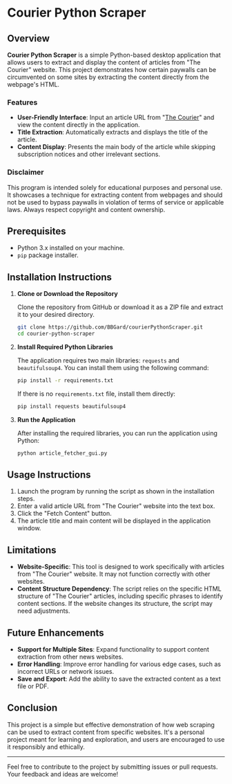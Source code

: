 # Courier Python Scraper

## Overview

**Courier Python Scraper** is a simple Python-based desktop application that allows users to extract and display the content of articles from "The Courier" website. This project demonstrates how certain paywalls can be circumvented on some sites by extracting the content directly from the webpage's HTML.

### Features

- **User-Friendly Interface**: Input an article URL from "[The Courier](https://www.thecourier.com.au/)" and view the content directly in the application.
- **Title Extraction**: Automatically extracts and displays the title of the article.
- **Content Display**: Presents the main body of the article while skipping subscription notices and other irrelevant sections.

### Disclaimer

This program is intended solely for educational purposes and personal use. It showcases a technique for extracting content from webpages and should not be used to bypass paywalls in violation of terms of service or applicable laws. Always respect copyright and content ownership.

## Prerequisites

- Python 3.x installed on your machine.
- `pip` package installer.

## Installation Instructions

1. **Clone or Download the Repository**

   Clone the repository from GitHub or download it as a ZIP file and extract it to your desired directory.

   ```bash
   git clone https://github.com/BBGard/courierPythonScraper.git
   cd courier-python-scraper
   ```

2. **Install Required Python Libraries**

   The application requires two main libraries: `requests` and `beautifulsoup4`. You can install them using the following command:

   ```bash
   pip install -r requirements.txt
   ```

   If there is no `requirements.txt` file, install them directly:

   ```bash
   pip install requests beautifulsoup4
   ```

3. **Run the Application**

   After installing the required libraries, you can run the application using Python:

   ```bash
   python article_fetcher_gui.py
   ```

## Usage Instructions

1. Launch the program by running the script as shown in the installation steps.
2. Enter a valid article URL from "The Courier" website into the text box.
3. Click the "Fetch Content" button.
4. The article title and main content will be displayed in the application window.

## Limitations

- **Website-Specific**: This tool is designed to work specifically with articles from "The Courier" website. It may not function correctly with other websites.
- **Content Structure Dependency**: The script relies on the specific HTML structure of "The Courier" articles, including specific phrases to identify content sections. If the website changes its structure, the script may need adjustments.

## Future Enhancements

- **Support for Multiple Sites**: Expand functionality to support content extraction from other news websites.
- **Error Handling**: Improve error handling for various edge cases, such as incorrect URLs or network issues.
- **Save and Export**: Add the ability to save the extracted content as a text file or PDF.

## Conclusion

This project is a simple but effective demonstration of how web scraping can be used to extract content from specific websites. It's a personal project meant for learning and exploration, and users are encouraged to use it responsibly and ethically.

---

Feel free to contribute to the project by submitting issues or pull requests. Your feedback and ideas are welcome!
